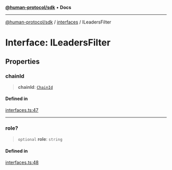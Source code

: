 [**@human-protocol/sdk**](../../README.md) • **Docs**

***

[@human-protocol/sdk](../../modules.md) / [interfaces](../README.md) / ILeadersFilter

# Interface: ILeadersFilter

## Properties

### chainId

> **chainId**: [`ChainId`](../../enums/enumerations/ChainId.md)

#### Defined in

[interfaces.ts:47](https://github.com/humanprotocol/human-protocol/blob/5aadf5b53e183f9fa135338ac711e8ae4734ff77/packages/sdk/typescript/human-protocol-sdk/src/interfaces.ts#L47)

***

### role?

> `optional` **role**: `string`

#### Defined in

[interfaces.ts:48](https://github.com/humanprotocol/human-protocol/blob/5aadf5b53e183f9fa135338ac711e8ae4734ff77/packages/sdk/typescript/human-protocol-sdk/src/interfaces.ts#L48)
